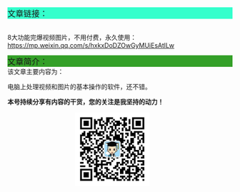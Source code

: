 <div style="background-color:#33ffcc;font-size:18px">文章链接：</div>

<br/>8大功能完爆视频图片，不用付费，永久使用：<a href="https://mp.weixin.qq.com/s/hxkxDoDZOwGyMUiEsAtlLw" target="_blank" >https://mp.weixin.qq.com/s/hxkxDoDZOwGyMUiEsAtlLw</a>



<div style="background-color:RGB(52,160,40);font-size:18px">文章简介：</div>
该文章主要内容为：

电脑上处理视频和图片的基本操作的软件，还不错。

**本号持续分享有内容的干货，您的关注是我坚持的动力！**

<img src="./_assets/clip_image002.jpg" style="width:33%;margin-left:30%" />